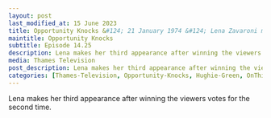 ```yaml
---
layout: post
last_modified_at: 15 June 2023
title: Opportunity Knocks &#124; 21 January 1974 &#124; Lena Zavaroni makes her third appearance
maintitle: Opportunity Knocks
subtitle: Episode 14.25
description: Lena makes her third appearance after winning the viewers votes for the second time.
media: Thames Television
post_description: Lena makes her third appearance after winning the viewers votes for the second time.
categories: [Thames-Television, Opportunity-Knocks, Hughie-Green, OnThisDay21January]
---
```


Lena makes her third appearance after winning the viewers votes for the second time.

